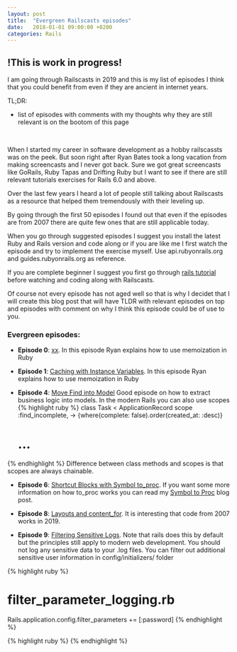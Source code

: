 ```yaml
---
layout: post
title:  "Evergreen Railscasts episodes"
date:   2018-01-01 09:00:00 +0200
categories: Rails
---
```


## !This is work in progress!

I am going through Railscasts in 2019 and this is my list of episodes I think that you could benefit from even if they are ancient in internet years.

TL;DR:
  - list of episodes with comments with my thoughts why they are still relevant is on the bootom of this page

  <br>

When I started my career in software development as a hobby railscassts was on the peek. But soon right after Ryan Bates took a long vacation from making screencasts and I never got back. Sure we got great screencasts like GoRails, Ruby Tapas and Drifting Ruby but I want to see if there are still relevant tutorials exercises for Rails 6.0 and above.

Over the last few years I heard a lot of people still talking about Railscasts as a resource that helped them tremendously with their leveling up.

By going through the first 50 episodes I found out that even if the episodes are from 2007 there are quite few ones that are still applicable today.

When you go through suggested episodes I suggest you install the latest Ruby and Rails version and code along or if you are like me I first watch the episode and try to implement the exercise myself. Use api.rubyonrails.org and guides.rubyonrails.org as reference.

If you are complete beginner I suggest you first go through [rails tutorial](https://www.railstutorial.org/book) before watching and coding along with Railscasts.

Of course not every episode has not aged well so that is why I decidet that I will create this blog post that will have TLDR with relevant episodes on top and episodes with comment on why I think this episode could be of use to you.

### Evergreen episodes:
- **Episode 0**: [xx](xx). In this episode Ryan explains how to use memoization in Ruby

- **Episode 1**: [Caching with Instance Variables](http://railscasts.com/episodes/1-caching-with-instance-variables?view=asciicast). In this episode Ryan explains how to use memoization in Ruby

- **Episode 4**: [Move Find into Model](http://railscasts.com/episodes/4-move-find-into-model?view=asciicast)
Good episode on how to extract business logic into models. In the modern Rails you can also use scopes
{% highlight ruby %}
class Task < ApplicationRecord
  scope :find_incomplete, -> {where(complete: false).order(created_at: :desc)}
  # ...
{% endhighlight %}
Difference between class methods and scopes is that scopes are always chainable.

- **Episode 6**: [Shortcut Blocks with Symbol to_proc](http://railscasts.com/episodes/6-shortcut-blocks-with-symbol-to-proc). If you want some more information on how to_proc works you can read my [Symbol to Proc](https://tonidezman.github.io/ruby/2018/12/24/symbol-to-proc.html) blog post.

- **Episode 8**: [Layouts and content_for](http://railscasts.com/episodes/8-layouts-and-content-for). It is interesting that code from 2007 works in 2019.

- **Episode 9**: [Filtering Sensitive Logs](http://railscasts.com/episodes/9-filtering-sensitive-logs). Note that rails does this by default but the principles still apply to modern web development. You should not log any sensitive data to your .log files. You can filter out additional sensitive user information in config/initializers/ folder

{% highlight ruby %}
# filter_parameter_logging.rb
Rails.application.config.filter_parameters += [:password]
{% endhighlight %}

{% highlight ruby %}
{% endhighlight %}
